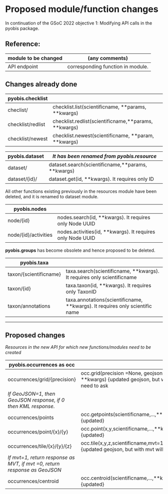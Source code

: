 # Proposed module/function changes
In continuation of the GSoC 2022 objective 1: Modifying API calls in the pyobis package.

## Reference:
| module to be changed | (any comments) |
|----------------------|----------------|
| API endpoint| corresponding function in module.|

## Changes already done
|pyobis.checklist|                    |
|----------------|--------------------|
|checlist/| checklist.list(scientificname, **params, **kwargs)|
|checklist/redlist| checklist.redlist(scientificname,**params, **kwargs)|
|checklist/newest|checklist.newest(scientificname, **param, **kwargs)|

|pyobis.dataset|*It has been renamed from pyobis.resource*|
|--------------|------------------------------------------|
|dataset/| dataset.search(scientificname,**params, **kwargs)|
|dataset/{id}/| dataset.get(id, **kwargs). It requires only ID|

All other functions existing previously in the resources module have been deleted, and it is renamed to dataset module.

|pyobis.nodes|                    |
|------------|--------------------|
|node/{id}| nodes.search(id, **kwargs). It requires only Node UUID|
|node/{id}/activities| nodes.activities(id, **kwargs). It requires only Node UUID|

**pyobis.groups** has become obsolete and hence proposed to be deleted.

|pyobis.taxa|                    |
|-----------|--------------------|
|taxon/{scientificname}| taxa.search(scientificname, **kwargs). It requires only scientificname |
|taxon/{id}| taxa.taxon(id, **kwargs). It requires only TaxonID |
|taxon/annotations|taxa.annotations(scientificname, **kwargs). It requires only scientific name |

--------------------

## Proposed changes
*Resources in the new API for which new functions/modules need to be created*

|pyobis.occurrences as occ|          |
|-------------------------|----------|
|occurrences/grid/{precision}|occ.grid(precision =None, geojson=False, **kwargs) {updated geojson, but with kml will need to ask|
|*If GeoJSON=1, then GeoJSON response, if 0 then KML response.*||
|occurrences/points|occ.getpoints(scientificname,...,**kwargs) {updated}|
|occurrences/point/{x}/{y}|occ.point(x,y,scientificname,...,**kwargs) {updated}|
|occurrences/tile/{x}/{y}/{z}|occ.tile(x,y,z,scientificname,mvt=1...,**kwargs) {updated geojson, but with mvt will need to ask}|
|*If mvt=1, return response as MVT, if mvt =0, return response as GeoJSON*||
|occurrences/centroid|occ.centroid(scientificname,...,**kwargs) {updated}|